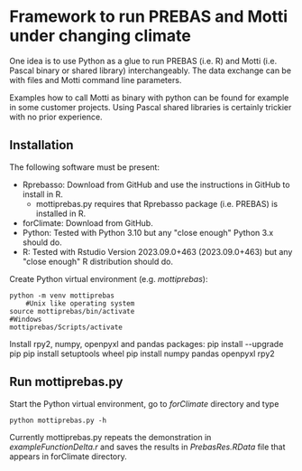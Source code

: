 # Framework to run PREBAS and Motti under changing climate
One idea is to use Python as a glue to run PREBAS (i.e. R)
and Motti (i.e. Pascal binary or shared library) interchangeably.
The data exchange can be with files and Motti command line parameters.

Examples how to call Motti as binary with python can be found
for example in some customer projects. Using Pascal shared libraries
is certainly trickier with no prior experience.

## Installation
The following software must be present:

+ Rprebasso: Download from GitHub and use the instructions in GitHub to install in R.
  - mottiprebas.py requires that Rprebasso package (i.e. PREBAS) is installed in R.
+ forClimate: Download from GitHub.
+ Python: Tested with Python 3.10 but any "close enough" Python 3.x should do.
+ R: Tested with Rstudio Version 2023.09.0+463 (2023.09.0+463) but any "close enough" R distribution should do.
	
Create Python virtual environment (e.g. *mottiprebas*):

	python -m venv mottiprebas 
        #Unix like operating system
	source mottiprebas/bin/activate
 	#Windows
  	mottiprebas/Scripts/activate

Install rpy2, numpy, openpyxl and pandas packages:
	pip install --upgrade pip
        pip install setuptools wheel
	pip install numpy pandas openpyxl rpy2
	
## Run mottiprebas.py
Start the Python virtual environment, go to *forClimate* directory and type 

	python mottiprebas.py -h
	
Currently mottiprebas.py repeats the demonstration in *exampleFunctionDelta.r*
and saves the results in *PrebasRes.RData* file that appears in forClimate directory.
